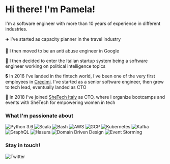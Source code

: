 # Hi there! I'm Pamela!

I'm a software engineer with more than 10 years of experience in different industries.

:airplane: I've started as capacity planner in the travel industry

:ghost: I then moved to be an anti abuse engineer in Google

:briefcase: I then decided to enter the Italian startup system being a software engineer working on political intelligence topics

:heavy_dollar_sign: In 2016 I've landed in the fintech world, I've been one of the very first employees in [Credimi](https://github.com/credimi). I've started as a senior software engineer, then grew to tech lead, eventually landed as CTO

:girl: In 2018 I've joined [SheTech Italy](https://github.com/shetechitaly) as CTO, where I organize bootcamps and events with SheTech for empowering women in tech

### What I'm passionate about

![Python 3.6](https://img.shields.io/badge/python-green)
![Scala](https://img.shields.io/badge/scala-green)
![Bash](https://img.shields.io/badge/bash-green)
![AWS](https://img.shields.io/badge/aws-orange)
![GCP](https://img.shields.io/badge/gcp-orange)
![Kubernetes](https://img.shields.io/badge/kubernetes-blue)
![Kafka](https://img.shields.io/badge/kafka-blue)
![GraphQL](https://img.shields.io/badge/graphql-blue)
![Hasura](https://img.shields.io/badge/hasura-blue)
![Domain Driven Design](https://img.shields.io/badge/domaindrivendesign-blueviolet)
![Event Storming](https://img.shields.io/badge/eventstorming-blueviolet)

### Stay in touch!

![Twitter](https://img.shields.io/twitter/url?style=social&url=https%3A%2F%2Ftwitter.com%2Fpamela_gotti)
